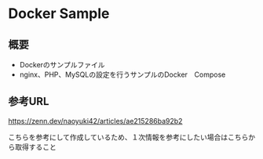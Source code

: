 # Docker Sample
## 概要
- Dockerのサンプルファイル
- nginx、PHP、MySQLの設定を行うサンプルのDocker　Compose
## 参考URL
https://zenn.dev/naoyuki42/articles/ae215286ba92b2

こちらを参考にして作成しているため、１次情報を参考にしたい場合はこちらから取得すること